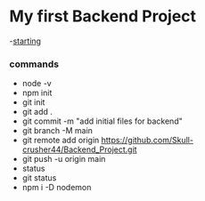 # My first Backend Project 
-[starting](www.youtube.com)
### commands 
* node -v
* npm init
* git init
* git add .
* git commit -m "add initial files for backend"
* git branch -M main
* git remote add origin https://github.com/Skull-crusher44/Backend_Project.git
* git push -u origin main
* status
* git status
* npm i -D nodemon